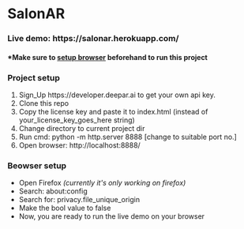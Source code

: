 # SalonAR
<h3>Live demo: https://salonar.herokuapp.com/ </h3>
<h4><span>&#42;</span>Make sure to <a href="https://github.com/deeppatel23/salonAR#beowser-setup">setup browser</a> beforehand to run this project</h4>

<h3>Project setup</h3>
<ol>
  <li>Sign_Up https://developer.deepar.ai to get your own api key.</li>
  <li>Clone this repo</li>
  <li>Copy the license key and paste it to index.html (instead of your_license_key_goes_here string)</li>
  <li>Change directory to current project dir</li>
  <li>Run cmd: python -m http.server 8888 [change to suitable port no.]</li>
  <li>Open browser: http://localhost:8888/</li>
</ol>

<h3>Beowser setup</h3>
<ul>
  <li>Open Firefox <i>(currently it's only working on firefox)</i></li>
  <li>Search: about:config</li>
  <li>Search for: privacy.file_unique_origin</li>
  <li>Make the bool value to false</li>
  <li>Now, you are ready to run the live demo on your browser</li>
</ul>
